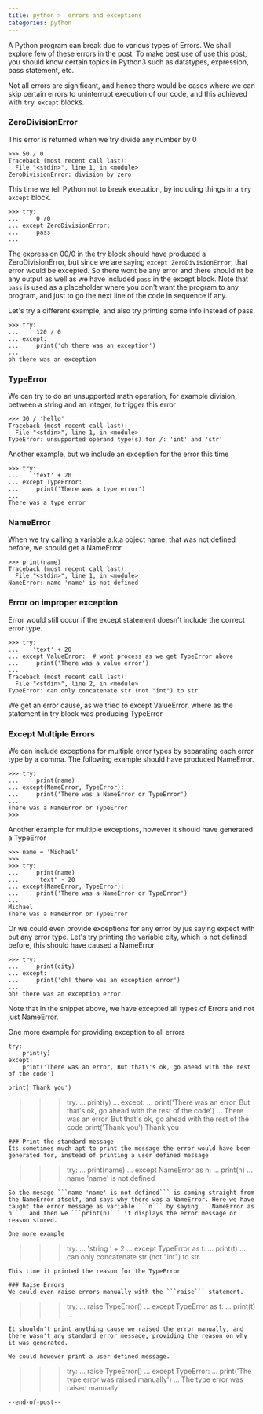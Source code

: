 ```yaml
---
title: python >  errors and exceptions
categories: python
---
```


A Python program can break due to various types of Errors. We shall explore few of these errors in the post. To make best use of use this post, you should know certain topics in Python3 such as datatypes, expression, pass statement, etc.

Not all errors are significant, and hence there would be cases where we can skip certain errors to uninterrupt execution of our code, and this achieved with ```try except``` blocks.

### ZeroDivisionError
This error is returned when we try divide any number by 0
```
>>> 50 / 0
Traceback (most recent call last):
  File "<stdin>", line 1, in <module>
ZeroDivisionError: division by zero
```
This time we tell Python not to break execution, by including things in a ```try except``` block.
```
>>> try:
...     0 /0
... except ZeroDivisionError:
...     pass
...
```
The expression 00/0 in the try block should have produced a ZeroDivisionError, but since we are saying ```except ZeroDivisionError```, that error would be excepted. So there wont be any error and there should'nt be any output as well as we have included ```pass``` in the except block. Note that ```pass``` is used as a placeholder where you don't want the program to any program, and just to go the next line of the code in sequence if any.

Let's try a different example, and also try printing some info instead of pass.
```
>>> try:
...     120 / 0
... except:
...     print('oh there was an exception')
...
oh there was an exception
```

### TypeError
We can try  to do an unsupported math operation, for example division, between a string and an integer, to trigger this error
```
>>> 30 / 'hello'
Traceback (most recent call last):
  File "<stdin>", line 1, in <module>
TypeError: unsupported operand type(s) for /: 'int' and 'str'
```
Another example, but we include an exception for the error this time
```
>>> try:
...    'text' + 20
... except TypeError:
...     print('There was a type error')
...
There was a type error
```

### NameError
When we try calling a variable a.k.a object name, that was not defined before, we should get a NameError
```
>>> print(name)
Traceback (most recent call last):
  File "<stdin>", line 1, in <module>
NameError: name 'name' is not defined
```

### Error on improper exception
Error would still occur if the except statement doesn't include the correct error type.
```
>>> try:
...    'text' + 20
... except ValueError:  # wont process as we get TypeError above
...     print('There was a value error')
...
Traceback (most recent call last):
  File "<stdin>", line 2, in <module>
TypeError: can only concatenate str (not "int") to str
```
We get an error cause, as we tried to except ValueError, where as the statement in try block was producing TypeError


### Except Multiple Errors
We can include exceptions for multiple error types by separating each error type by a comma. The following example should have produced NameError.
```
>>> try:
...     print(name)
... except(NameError, TypeError):
...     print('There was a NameError or TypeError')
...
There was a NameError or TypeError
>>>
```
Another example for multiple exceptions, however it should have generated a TypeError
```
>>> name = 'Michael'
>>>
>>> try:
...     print(name)
...     'text' - 20
... except(NameError, TypeError):
...     print('There was a NameError or TypeError')
...
Michael
There was a NameError or TypeError
```    

Or we could even provide exceptions for any error by jus saying expect with out any error type. Let's try printing the variable city, which is not defined before, this should have caused a NameError
```
>>> try:
...     print(city)
... except:
...     print('oh! there was an exception error')
...
oh! there was an exception error
```
Note that in the snippet above, we have excepted all types of Errors and not just NameError.

One more example for providing exception to all errors
```
try:
    print(y)
except:
    print('There was an error, But that\'s ok, go ahead with the rest of the code')

print('Thank you')
```
>>> try:
...     print(y)
... except:
...     print('There was an error, But that\'s ok, go ahead with the rest of the code')
...
There was an error, But that's ok, go ahead with the rest of the code
>>> print('Thank you')
Thank you
>>>
```
### Print the standard message
Its sometimes much apt to print the message the error would have been generated for, instead of printing a user defined message
```
>>> try:
...    print(name)
... except NameError as n:
...     print(n)
...
name 'name' is not defined
```
So the mesage ```name 'name' is not defined``` is coming straight from the NameError itself, and says why there was a NameError. Here we have caught the error message as variable ```n``` by saying ```NameError as  n```, and then we ```print(n)``` it displays the error message or reason stored.

One more example
```
>>> try:
...     'string ' + 2
... except TypeError as t:
...     print(t)
...
can only concatenate str (not "int") to str
```
This time it printed the reason for the TypeError

### Raise Errors
We could even raise errors manually with the ```raise``` statement.
```
>>> try:
...     raise TypeError()
... except TypeError as t:
...     print(t)
...

```
It shouldn't print anything cause we raised the error manually, and there wasn't any standard error message, providing the reason on why it was generated.

We could however print a user defined message.
```
>>> try:
...     raise TypeError()
... except TypeError:
...     print('The type error was raised manually')
...
The type error was raised manually
```
--end-of-post--